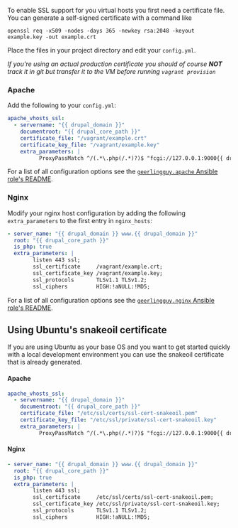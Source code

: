 To enable SSL support for you virtual hosts you first need a certificate file. You can generate a self-signed certificate with a command like

    openssl req -x509 -nodes -days 365 -newkey rsa:2048 -keyout example.key -out example.crt

Place the files in your project directory and edit your `config.yml`.

_If you're using an actual production certificate you should of course **NOT** track it in git but transfer it to the VM before running `vagrant provision`_

### Apache

Add the following to your `config.yml`:

```yaml
apache_vhosts_ssl:
  - servername: "{{ drupal_domain }}"
    documentroot: "{{ drupal_core_path }}"
    certificate_file: "/vagrant/example.crt"
    certificate_key_file: "/vagrant/example.key"
    extra_parameters: |
          ProxyPassMatch ^/(.*\.php(/.*)?)$ "fcgi://127.0.0.1:9000{{ drupal_core_path }}"
```

For a list of all configuration options see the [`geerlingguy.apache` Ansible role's README](https://github.com/geerlingguy/ansible-role-apache#readme).

### Nginx

Modify your nginx host configuration by adding the following `extra_parameters` to the first entry in `nginx_hosts`:

```yaml
- server_name: "{{ drupal_domain }} www.{{ drupal_domain }}"
  root: "{{ drupal_core_path }}"
  is_php: true
  extra_parameters: |
        listen 443 ssl;
        ssl_certificate     /vagrant/example.crt;
        ssl_certificate_key /vagrant/example.key;
        ssl_protocols       TLSv1.1 TLSv1.2;
        ssl_ciphers         HIGH:!aNULL:!MD5;
```

For a list of all configuration options see the [`geerlingguy.nginx` Ansible role's README](https://github.com/geerlingguy/ansible-role-nginx#readme).

## Using Ubuntu's snakeoil certificate

If you are using Ubuntu as your base OS and you want to get started quickly with a local development environment you can use the snakeoil certificate that is already generated.

#### Apache

```yaml
apache_vhosts_ssl:
  - servername: "{{ drupal_domain }}"
    documentroot: "{{ drupal_core_path }}"
    certificate_file: "/etc/ssl/certs/ssl-cert-snakeoil.pem"
    certificate_key_file: "/etc/ssl/private/ssl-cert-snakeoil.key"
    extra_parameters: |
          ProxyPassMatch ^/(.*\.php(/.*)?)$ "fcgi://127.0.0.1:9000{{ drupal_core_path }}"
```

#### Nginx

```yaml
- server_name: "{{ drupal_domain }} www.{{ drupal_domain }}"
  root: "{{ drupal_core_path }}"
  is_php: true
  extra_parameters: |
        listen 443 ssl;
        ssl_certificate     /etc/ssl/certs/ssl-cert-snakeoil.pem;
        ssl_certificate_key /etc/ssl/private/ssl-cert-snakeoil.key;
        ssl_protocols       TLSv1.1 TLSv1.2;
        ssl_ciphers         HIGH:!aNULL:!MD5;
```
